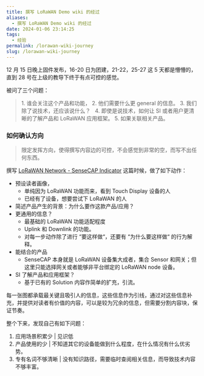 ```yaml
---
title: 撰写 LoRaWAN Demo wiki 的经过
aliases:
  - 撰写 LoRaWAN Demo wiki 的经过
date: 2024-01-06 23:14:25
tags:
  - 经验
permalink: /lorawan-wiki-journey
slug: /lorawan-wiki-journey
---
```


12 月 15 日晚上固件发布，16-20 日为团建，21-22，25-27 这 5 天都是懵懵的，直到 28 号在上级的教导下终于有点可控的感觉。

被问了三个问题：
> 1. 谁会关注这个产品和功能，
> 2. 他们需要什么更 general 的信息。
> 3. 我们除了说技术，还应该说什么？  
> 4. 即使是说技术，如何让 SI 或者用户更清晰的了解产品和 LoRaWAN 应用框架。
> 5. 如果关联相关产品。

### 如何确认方向
>
> 限定发挥方向，使得撰写内容边的可控，不会感觉到非常的空，而写不出任何东西。

撰写 [LoRaWAN Network - SenseCAP Indicator](https://wiki.seeedstudio.com/SenseCAP_Indicator_Application_LoRaWAN/) 这篇时候，做了如下动作：

- 预设读者画像，
  - 单纯因为 LoRaWAN 功能而来，看到 Touch Display 设备的人
  - 已经有了设备，想要尝试下 LoRaWAN 的人
- 简述产品产生的背景：为什么要作这款产品/应用？
- 更通用的信息？
  - 最基础的 LoRaWAN 功能适配程度
  - Uplink 和 Downlink 的功能。
  - 对每一步动作除了进行 “要这样做“，还要有 “为什么要这样做“ 的行为解释。
- 能结合的产品
  - SenseCAP 本身就是 LoRaWAN 设备集大成者，集合 Sensor 和网关；但这里只能选择网关或者能够非平台绑定的 LoRaWAN node 设备。
- SI 了解产品和应用框架？
  - 基于已有的 Solution 内容作简单的扩充，引流。

每一张图都承载最关键且吸引人的信息，这些信息作为引线，通过对这些信息补充，并提供对读者有价值的内容，可以是较为冗余的信息，但需要分割内容块，保证节奏。

整个下来，发现自己有如下问题：

1. 应用场景积累少 | 见识低
2. 产品使用的少 | 不知道其它的设备能做到什么程度，在什么情况有什么优劣势。
3. 专有名词不够清晰 | 没有知识路径，需要临时查阅相关信息，而导致技术内容不够丰富。
